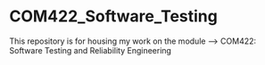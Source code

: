 # COM422_Software_Testing
This repository is for housing my work on the module --> COM422: Software Testing and Reliability Engineering
